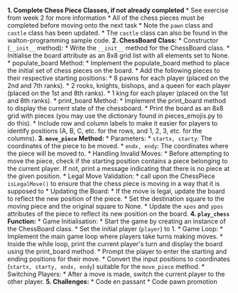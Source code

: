 **1. Complete Chess Piece Classes, if not already completed**
    * See exercise from week 2 for more information
    * All of the chess pieces must be completed before moving onto the next task
    * Note the `pawn` class and `castle` class has been updated. 
    * The `castle` class can also be found in the walton-programming sample code. 
**2. ChessBoard Class:**
    * Constructor (`__init__` method):
        * Write the `__init__` method for the ChessBoard class.
        * Initialise the board attribute as an 8x8 grid list with all elements set to None. 
    * populate_board Method:
        * Implement the populate_board method to place the initial set of chess pieces on the board.
        * Add the following pieces to their respective starting positions:
            * 8 pawns for each player (placed on the 2nd and 7th ranks).
            * 2 rooks, knights, bishops, and a queen for each player (placed on the 1st and 8th ranks).
            * 1 king for each player (placed on the 1st and 8th ranks).
    * print_board Method:
        * Implement the print_board method to display the current state of the chessboard.
        * Print the board as an 8x8 grid with pieces (you may use the dictionary found in pieces_emojis.py to do this).
        * Include row and column labels to make it easier for players to identify positions (A, B, C, etc. for the rows, and 1, 2, 3, etc. for the columns).
**3. `move_piece` Method:**
    * Parameters:
        * `startx, starty`: The coordinates of the piece to be moved.
        * `endx, endy`: The coordinates where the piece will be moved to.
    * Handling Invalid Moves:
        * Before attempting to move the piece, check if the starting position contains a piece belonging to the current player. If not, print a message indicating that there is no piece at the given position.
    * Legal Move Validation:
        * call upon the ChessPiece `isLegalMove()` to ensure that the chess piece is moving in a way that it is supposed to
    * Updating the Board:
        * If the move is legal, update the board to reflect the new position of the piece.
        * Set the destination square to the moving piece and the original square to None.
        * Update the `xpos` and `ypos` attributes of the piece to reflect its new position on the board.
**4. `play_chess` Function:**
    * Game Initialisation:
        * Start the game by creating an instance of the ChessBoard class.
        * Set the initial player (`player`) to 1.
    * Game Loop:
        * Implement the main game loop where players take turns making moves.
        * Inside the while loop, print the current player's turn and display the board using the print_board method.
        * Prompt the player to enter the starting and ending positions for their move.
        * Convert the input positions to coordinates (`startx, starty, endx, endy`) suitable for the `move_piece` method.
    * Switching Players:
        * After a move is made, switch the current player to the other player.
**5. Challenges:**
    * Code en passant
    * Code pawn promotion

